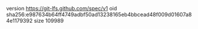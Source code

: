 version https://git-lfs.github.com/spec/v1
oid sha256:e987634b64ff4749adbf50ad13238165eb4bbcead48f009d01607a84e1179392
size 109989
